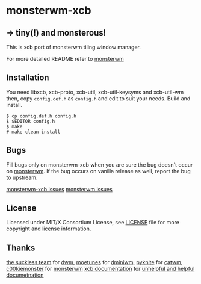 monsterwm-xcb
=============

→ tiny(!) and monsterous!
----------------------
This is xcb port of monsterwm tiling window manager.

For more detailed README refer to [monsterwm][]

Installation
------------

You need libxcb, xcb-proto, xcb-util, xcb-util-keysyms and xcb-util-wm then,
copy `config.def.h` as `config.h`
and edit to suit your needs.
Build and install.

    $ cp config.def.h config.h
    $ $EDITOR config.h
    $ make
    # make clean install


Bugs
----

Fill bugs only on monsterwm-xcb when you are sure the bug doesn't occur on [monsterwm][monsterwm-bug].
If the bug occurs on vanilla release as well, report the bug to upstream.

   [monsterwm-xcb issues][monsterwm-xcb-bug]
   [monsterwm issues][monsterwm-bug]

   [monsterwm-bug]: https://github.com/c00kiemon5ter/monsterwm/issues
   [monsterwm-xcb-bug]: https://github.com/Cloudef/monsterwm-xcb/issues


License
-------

Licensed under MIT/X Consortium License, see [LICENSE][law] file for more copyright and license information.

   [law]: https://raw.github.com/Cloudef/monsterwm-xcb/master/LICENSE

Thanks
------

[the suckless team][skls] for [dwm][],
[moetunes][] for [dminiwm][],
[pyknite][] for [catwm][],
[c00kiemonster][cookiemonster] for [monsterwm][]
[xcb documentation][xcb] for [unhelpful and helpful documetnation][xcb]

  [skls]: http://suckless.org/
  [dwm]:  http://dwm.suckless.org/
  [moetunes]: https://github.com/moetunes
  [dminiwm]:  https://bbs.archlinux.org/viewtopic.php?id=126463
  [pyknite]: https://github.com/pyknite
  [catwm]:   https://github.com/pyknite/catwm
  [monsterwm]: https://github.com/c00kiemon5ter/monsterwm
  [cookiemonster]: https://github.com/c00kiemon5ter
  [xcb]: http://xcb.freedesktop.org/
